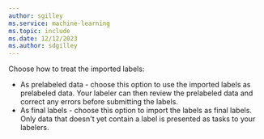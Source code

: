 ```yaml
---
author: sgilley
ms.service: machine-learning
ms.topic: include
ms.date: 12/12/2023
ms.author: sdgilley
---
```


Choose how to treat the imported labels:

* As prelabeled data - choose this option to use the imported labels as prelabeled data. Your labeler can then review the prelabeled data and correct any errors before submitting the labels.
* As final labels - choose this option to import the labels as final labels. Only data that doesn't yet contain a label is presented as tasks to your labelers.

